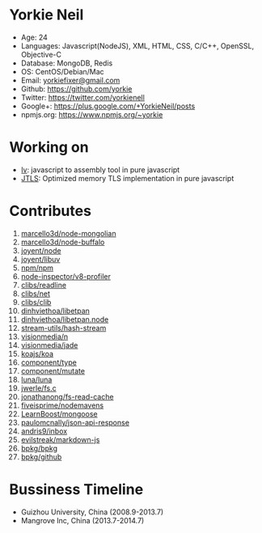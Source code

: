 Yorkie Neil
======================================
* Age: 24
* Languages: Javascript(NodeJS), XML, HTML, CSS, C/C++, OpenSSL, Objective-C
* Database: MongoDB, Redis
* OS: CentOS/Debian/Mac
* Email: yorkiefixer@gmail.com
* Github: https://github.com/yorkie
* Twitter: https://twitter.com/yorkienell
* Google+: https://plus.google.com/+YorkieNeil/posts
* npmjs.org: https://www.npmjs.org/~yorkie

Working on
======================================
* [lv](https://github.com/yorkie/lv): javascript to assembly tool in pure javascript
* [JTLS](https://github.com/yorkie/JTLS): Optimized memory TLS implementation in pure javascript

Contributes
=======================================
1. [marcello3d/node-mongolian](https://github.com/marcello3d/node-mongolian/commits?author=yorkie)
2. [marcello3d/node-buffalo](https://github.com/marcello3d/node-buffalo/commits?author=yorkie)
3. [joyent/node](https://github.com/joyent/node/commits?author=yorkie)
4. [joyent/libuv](https://github.com/joyent/libuv/commits?author=yorkie)
5. [npm/npm](https://github.com/npm/npm/commits?author=yorkie)
6. [node-inspector/v8-profiler](https://github.com/node-inspector/v8-profiler/commits?author=yorkie)
7. [clibs/readline](https://github.com/clibs/readline/commits?author=yorkie)
8. [clibs/net](https://github.com/clibs/clib/commits?author=yorkie)
9. [clibs/clib](https://github.com/clibs/clib/commits?author=yorkie)
10. [dinhviethoa/libetpan](https://github.com/dinhviethoa/libetpan/commits?author=yorkie)
11. [dinhviethoa/libetpan.node](https://github.com/dinhviethoa/libetpan.node/commits?author=yorkie)
12. [stream-utils/hash-stream](https://github.com/stream-utils/hash-stream/commits?author=yorkie)
13. [visionmedia/n](https://github.com/visionmedia/n/commits?author=yorkie)
14. [visionmedia/jade](https://github.com/visionmedia/jade/commits?author=yorkie)
15. [koajs/koa](https://github.com/koajs/koa/commits?author=yorkie)
16. [component/type](https://github.com/component/type/commits?author=yorkie)
17. [component/mutate](https://github.com/component/mutate/commits?author=yorkie)
18. [luna/luna](https://github.com/luna/luna/commits?author=yorkie)
19. [jwerle/fs.c](https://github.com/jwerle/fs.c/commits?author=yorkie)
20. [jonathanong/fs-read-cache](https://github.com/jonathanong/fs-read-cache/commits?author=yorkie)
21. [fiveisprime/nodemavens](https://github.com/fiveisprime/nodemavens/commits?author=yorkie)
22. [LearnBoost/mongoose](https://github.com/LearnBoost/mongoose/commits?author=yorkie)
23. [paulomcnally/json-api-response](https://github.com/paulomcnally/json-api-response/commits?author=yorkie)
24. [andris9/inbox](https://github.com/andris9/inbox/commits?author=yorkie)
25. [evilstreak/markdown-js](https://github.com/evilstreak/markdown-js/commits?author=yorkie)
26. [bpkg/bpkg](https://github.com/bpkg/bpkg/commits?author=yorkie)
27. [bpkg/github](https://github.com/bpkg/github/commits?author=yorkie)

Bussiness Timeline
=======================================
* Guizhou University, China (2008.9-2013.7)
* Mangrove Inc, China (2013.7-2014.7)
